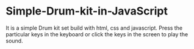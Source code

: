 # Simple-Drum-kit-in-JavaScript
It is a simple Drum kit set build with html, css and javascript.
Press the particular keys in the keyboard or click the keys in the screen to play the sound.
